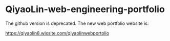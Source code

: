 # QiyaoLin-web-engineering-portfolio

The github version is deprecated. The new web portfolio website is:

https://qiyaolin8.wixsite.com/qiyaolinwebportolio
